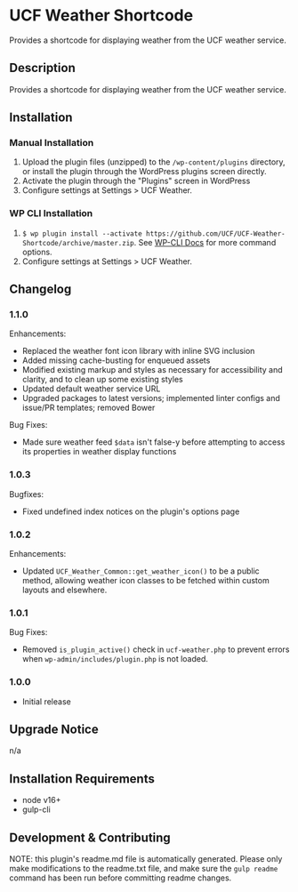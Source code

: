 # UCF Weather Shortcode #

Provides a shortcode for displaying weather from the UCF weather service.


## Description ##

Provides a shortcode for displaying weather from the UCF weather service.


## Installation ##

### Manual Installation ###
1. Upload the plugin files (unzipped) to the `/wp-content/plugins` directory, or install the plugin through the WordPress plugins screen directly.
2. Activate the plugin through the "Plugins" screen in WordPress
3. Configure settings at Settings > UCF Weather.

### WP CLI Installation ###
1. `$ wp plugin install --activate https://github.com/UCF/UCF-Weather-Shortcode/archive/master.zip`.  See [WP-CLI Docs](http://wp-cli.org/commands/plugin/install/) for more command options.
2. Configure settings at Settings > UCF Weather.


## Changelog ##

### 1.1.0 ###
Enhancements:
* Replaced the weather font icon library with inline SVG inclusion
* Added missing cache-busting for enqueued assets
* Modified existing markup and styles as necessary for accessibility and clarity, and to clean up some existing styles
* Updated default weather service URL
* Upgraded packages to latest versions; implemented linter configs and issue/PR templates; removed Bower

Bug Fixes:
* Made sure weather feed `$data` isn't false-y before attempting to access its properties in weather display functions

### 1.0.3 ###
Bugfixes:
* Fixed undefined index notices on the plugin's options page

### 1.0.2 ###
Enhancements:
* Updated `UCF_Weather_Common::get_weather_icon()` to be a public method, allowing weather icon classes to be fetched within custom layouts and elsewhere.

### 1.0.1 ###
Bug Fixes:
* Removed `is_plugin_active()` check in `ucf-weather.php` to prevent errors when `wp-admin/includes/plugin.php` is not loaded.

### 1.0.0 ###
* Initial release

## Upgrade Notice ##

n/a


## Installation Requirements ##

* node v16+
* gulp-cli


## Development & Contributing ##

NOTE: this plugin's readme.md file is automatically generated.  Please only make modifications to the readme.txt file, and make sure the `gulp readme` command has been run before committing readme changes.


